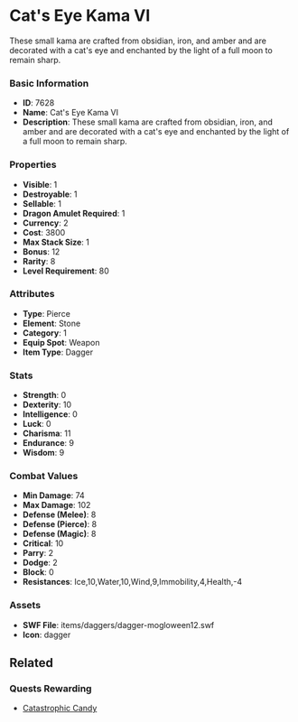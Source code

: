 # Cat's Eye Kama VI

These small kama are crafted from obsidian, iron, and amber and are decorated with a cat's eye and enchanted by the light of a full moon to remain sharp.

### Basic Information

- **ID**: 7628
- **Name**: Cat&#039;s Eye Kama VI
- **Description**: These small kama are crafted from obsidian, iron, and amber and are decorated with a cat&#039;s eye and enchanted by the light of a full moon to remain sharp.

### Properties

- **Visible**: 1
- **Destroyable**: 1
- **Sellable**: 1
- **Dragon Amulet Required**: 1
- **Currency**: 2
- **Cost**: 3800
- **Max Stack Size**: 1
- **Bonus**: 12
- **Rarity**: 8
- **Level Requirement**: 80

### Attributes

- **Type**: Pierce
- **Element**: Stone
- **Category**: 1
- **Equip Spot**: Weapon
- **Item Type**: Dagger

### Stats

- **Strength**: 0
- **Dexterity**: 10
- **Intelligence**: 0
- **Luck**: 0
- **Charisma**: 11
- **Endurance**: 9
- **Wisdom**: 9

### Combat Values

- **Min Damage**: 74
- **Max Damage**: 102
- **Defense (Melee)**: 8
- **Defense (Pierce)**: 8
- **Defense (Magic)**: 8
- **Critical**: 10
- **Parry**: 2
- **Dodge**: 2
- **Block**: 0
- **Resistances**: Ice,10,Water,10,Wind,9,Immobility,4,Health,-4

### Assets

- **SWF File**: items/daggers/dagger-mogloween12.swf
- **Icon**: dagger

## Related

### Quests Rewarding

- [Catastrophic Candy](../quests/962-catastrophic-candy.md)

